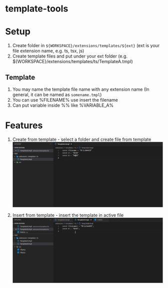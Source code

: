 # template-tools

# Setup
1. Create folder in `${WORKSPACE}/extensions/templates/${ext}` (ext is your file extension name, e.g. ts, tsx, js)
2. Create template files and put under your ext folder (e.g. ${WORKSPACE}/extensions/templates/ts/TemplateA.tmpl)

## Template
1. You may name the template file name with any extension name (In general, it can be named as `somename.tmpl`)
2. You can use %FILENAME% use insert the filename
3. Can put variable inside %% like %VARIABLE_A%

# Features
1. Create from template - select a folder and create file from template
![img1](./docs/CreateFromTemplate.gif)

2. Insert from template - insert the template in active file
![img2](./docs/InsertFromTemplate.gif)
